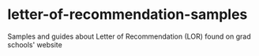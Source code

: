 # letter-of-recommendation-samples
Samples and guides about Letter of Recommendation (LOR) found on grad schools' website
